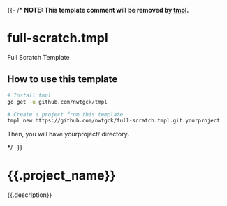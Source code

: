 {{- /* **NOTE: This  template comment will be removed by [tmpl].**
# full-scratch.tmpl

Full Scratch Template

## How to use this template

```bash
# Install tmpl
go get -u github.com/nwtgck/tmpl

# Create a project from this template
tmpl new https://github.com/nwtgck/full-scratch.tmpl.git yourproject
```

Then, you will have yourproject/ directory.

[tmpl]: https://github.com/nwtgck/tmpl
<!-- The following section is a template of README.md-->
*/ -}}

# {{.project_name}}

{{.description}}
